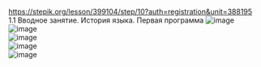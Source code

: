 https://stepik.org/lesson/399104/step/10?auth=registration&unit=388195
<br/> 1.1 Вводное занятие. История языка. Первая программа
![image](https://user-images.githubusercontent.com/91256838/152314060-50209819-8f7e-4944-b43b-7dfda142ca76.png)
<br/> 
![image](https://user-images.githubusercontent.com/91256838/152316006-a9ba1808-b4ec-46ee-886f-fffc5ffeadcc.png)
<br/>
![image](https://user-images.githubusercontent.com/91256838/152316123-7e676792-03f7-4bce-81d5-7e4b78444909.png)
<br/>
![image](https://user-images.githubusercontent.com/91256838/152316291-1029f48e-e5ac-41fb-9c80-7316a12be30e.png)
<br/>
![image](https://user-images.githubusercontent.com/91256838/152316400-786dbb8a-e8ee-4b53-b79d-9bdeb08bf9de.png)

